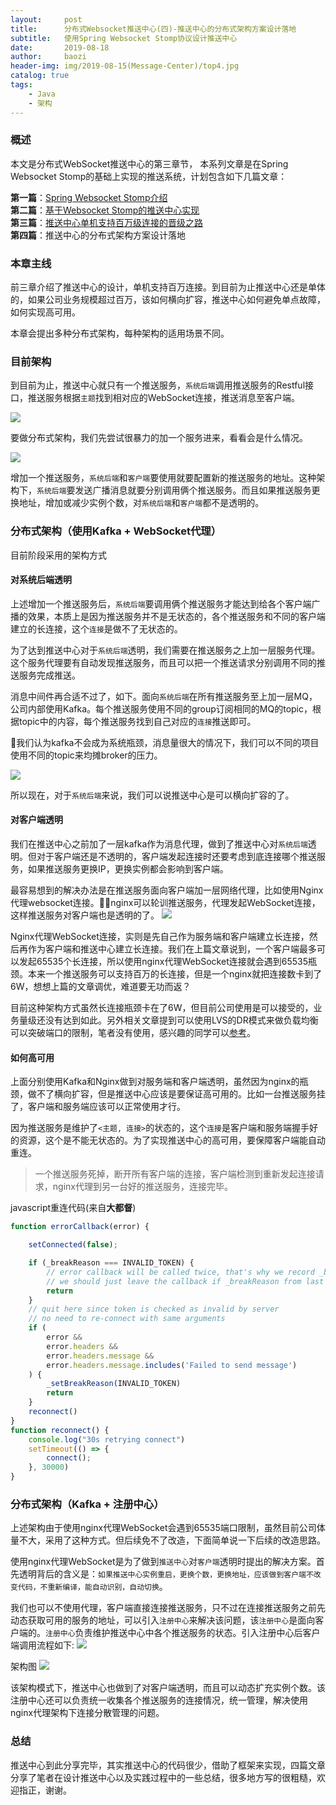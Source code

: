 ```yaml
---
layout:     post
title:      分布式Websocket推送中心(四)-推送中心的分布式架构方案设计落地
subtitle:   使用Spring Websocket Stomp协议设计推送中心
date:       2019-08-18
author:     baozi
header-img: img/2019-08-15(Message-Center)/top4.jpg
catalog: true 						
tags:								
    - Java
    - 架构
---
```


### 概述
本文是分布式WebSocket推送中心的第三章节， 本系列文章是在Spring Websocket Stomp的基础上实现的推送系统，计划包含如下几篇文章：

**第一篇**：[Spring Websocket Stomp介绍](https://shibd.github.io/2019/08/15/Message-Center-1/)<br>
**第二篇**：[基于Websocket Stomp的推送中心实现](https://shibd.github.io/2019/08/16/Message-Center-2/)<br>
**第三篇**：[推送中心单机支持百万级连接的晋级之路](https://shibd.github.io/2019/08/17/Message-Center-3/)<br>
**第四篇**：推送中心的分布式架构方案设计落地<br>

### 本章主线
前三章介绍了推送中心的设计，单机支持百万连接。到目前为止推送中心还是单体的，如果公司业务规模超过百万，该如何横向扩容，推送中心如何避免单点故障，如何实现高可用。

本章会提出多种分布式架构，每种架构的适用场景不同。

### 目前架构
到目前为止，推送中心就只有一个推送服务，`系统后端`调用推送服务的Restful接口，推送服务根据`主题`找到相对应的WebSocket连接，推送消息至客户端。

![](/img/2019-08-15(Message-Center)/architecture4-1.jpg)

要做分布式架构，我们先尝试很暴力的加一个服务进来，看看会是什么情况。

![](/img/2019-08-15(Message-Center)/architecture4-2.jpg)

增加一个推送服务，`系统后端`和`客户端`要使用就要配置新的推送服务的地址。这种架构下，`系统后端`要发送广播消息就要分别调用俩个推送服务。而且如果推送服务更换地址，增加或减少实例个数，对`系统后端`和`客户端`都不是透明的。

### 分布式架构（使用Kafka + WebSocket代理）
目前阶段采用的架构方式
#### 对系统后端透明
上述增加一个推送服务后，`系统后端`要调用俩个推送服务才能达到给各个客户端广播的效果，本质上是因为推送服务并不是无状态的，各个推送服务和不同的客户端建立的长连接，这个`连接`是做不了无状态的。

为了达到推送中心对于`系统后端`透明，我们需要在推送服务之上加一层服务代理。这个服务代理要有自动发现推送服务，而且可以把一个推送请求分别调用不同的推送服务完成推送。

消息中间件再合适不过了，如下。面向`系统后端`在所有推送服务至上加一层MQ，公司内部使用Kafka。每个推送服务使用不同的group订阅相同的MQ的topic，根据topic中的内容，每个推送服务找到自己对应的`连接`推送即可。

我们认为kafka不会成为系统瓶颈，消息量很大的情况下，我们可以不同的项目使用不同的topic来均摊broker的压力。

![](/img/2019-08-15(Message-Center)/architecture4-3.jpg)

所以现在，对于`系统后端`来说，我们可以说推送中心是可以横向扩容的了。

#### 对客户端透明
我们在推送中心之前加了一层kafka作为消息代理，做到了推送中心对`系统后端`透明。但对于客户端还是不透明的，客户端发起连接时还要考虑到底连接哪个推送服务，如果推送服务更换IP，更换实例都会影响到客户端。

最容易想到的解决办法是在推送服务面向客户端加一层网络代理，比如使用Nginx代理websocket连接。nginx可以轮训推送服务，代理发起WebSocket连接，这样推送服务对客户端也是透明的了。
![](/img/2019-08-15(Message-Center)/architecture4-4.jpg)

Nginx代理WebSocket连接，实则是先自己作为服务端和客户端建立长连接，然后再作为客户端和推送中心建立长连接。我们在上篇文章说到，一个客户端最多可以发起65535个长连接，所以使用nginx代理WebSocket连接就会遇到65535瓶颈。本来一个推送服务可以支持百万的长连接，但是一个nginx就把连接数卡到了6W，想想上篇的文章调优，难道要无功而返？

目前这种架构方式虽然长连接瓶颈卡在了6W，但目前公司使用是可以接受的，业务量级还没有达到如此。另外相关文章提到可以使用LVS的DR模式来做负载均衡可以突破端口的限制，笔者没有使用，感兴趣的同学可以[参考](https://blog.csdn.net/weixin_40470303/article/details/80541639)。


#### 如何高可用
上面分别使用Kafka和Nginx做到对服务端和客户端透明，虽然因为nginx的瓶颈，做不了横向扩容，但是推送中心应该是要保证高可用的。比如一台推送服务挂了，客户端和服务端应该可以正常使用才行。

因为推送服务是维护了`<主题, 连接>`的状态的，这个`连接`是客户端和服务端握手好的资源，这个是不能无状态的。为了实现推送中心的高可用，要保障客户端能自动重连。

>一个推送服务死掉，断开所有客户端的连接，客户端检测到重新发起连接请求，nginx代理到另一台好的推送服务，连接完毕。

javascript重连代码(来自**大都督**)
``` javascript
function errorCallback(error) {

    setConnected(false);

    if (_breakReason === INVALID_TOKEN) {
        // error callback will be called twice, that's why we record _breakReason with first call
        // we should just leave the callback if _breakReason from last call exist and match invalid_token
        return
    }
    // quit here since token is checked as invalid by server
    // no need to re-connect with same arguments
    if (
        error &&
        error.headers &&
        error.headers.message &&
        error.headers.message.includes('Failed to send message')
    ) {
        _setBreakReason(INVALID_TOKEN)
        return
    }
    reconnect()
}
function reconnect() {
    console.log("30s retrying connect")
    setTimeout(() => {
        connect();
    }, 30000)
}
```

### 分布式架构（Kafka + 注册中心）

上述架构由于使用nginx代理WebSocket会遇到65535端口限制，虽然目前公司体量不大，采用了这种方式。但后续免不了改造，下面简单说一下后续的改造思路。

使用nginx代理WebSocket是为了做到`推送中心`对`客户端`透明时提出的解决方案。首先透明背后的含义是：`如果推送中心实例重启，更换个数，更换地址，应该做到客户端不改变代码，不重新编译，能自动识别，自动切换`。

我们也可以不使用代理，客户端直接连接推送服务，只不过在连接推送服务之前先动态获取可用的服务的地址，可以引入`注册中心`来解决该问题，该`注册中心`是面向客户端的。`注册中心`负责维护推送中心中各个推送服务的状态。引入注册中心后客户端调用流程如下:
![](/img/2019-08-15(Message-Center)/liucheng1.jpg)

架构图
![](/img/2019-08-15(Message-Center)/architecture4-5.jpg)

该架构模式下，推送中心也做到了对客户端透明，而且可以动态扩充实例个数。该注册中心还可以负责统一收集各个推送服务的连接情况，统一管理，解决使用nginx代理架构下连接分散管理的问题。

### 总结
推送中心到此分享完毕，其实推送中心的代码很少，借助了框架来实现，四篇文章分享了笔者在设计推送中心以及实践过程中的一些总结，很多地方写的很粗糙，欢迎指正，谢谢。